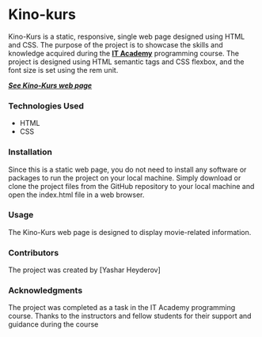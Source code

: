 # Kino-kurs

Kino-Kurs is a static, responsive, single web page designed using HTML and CSS. The purpose of the project is to showcase the skills and knowledge acquired during the **<a href="http://it-academy.az/">IT Academy</a>** programming course. The project is designed using HTML semantic tags and CSS flexbox, and the font size is set using the rem unit.

***<a href="https://kino-kurs.netlify.app">See Kino-Kurs web page</a>***

### Technologies Used
- HTML
- CSS

### Installation
Since this is a static web page, you do not need to install any software or packages to run the project on your local machine. Simply download or clone the project files from the GitHub repository to your local machine and open the index.html file in a web browser.

### Usage
The Kino-Kurs web page is designed to display movie-related information. 

### Contributors
The project was created by [Yashar Heyderov]

### Acknowledgments
The project was completed as a task in the IT Academy programming course. Thanks to the instructors and fellow students for their support and guidance during the course









